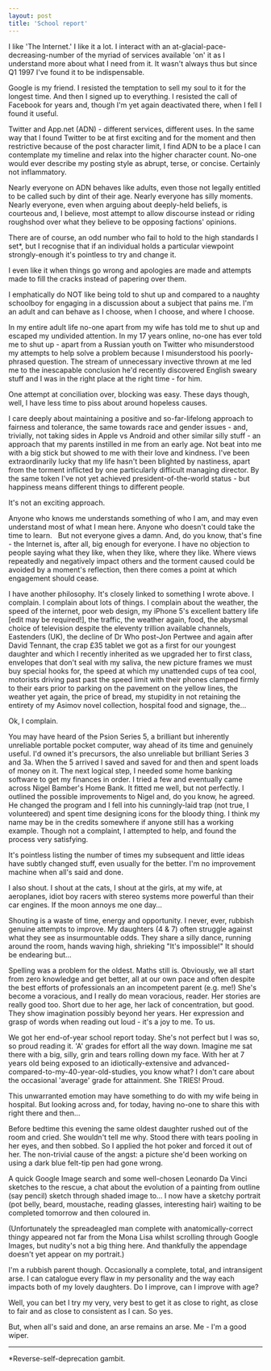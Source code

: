 ```yaml
---
layout: post
title: 'School report'
---
```


I like 'The Internet.'  I like it a lot.  I interact with an at-glacial-pace-decreasing-number of the myriad of services available 'on' it as I understand more about what I need from it.  It wasn't always thus but since Q1 1997 I've found it to be indispensable.

Google is my friend.  I resisted the temptation to sell my soul to it for the longest time.  And then I signed up to everything.  I resisted the call of Facebook for years and, though I'm yet again deactivated there, when I fell I found it useful.

Twitter and App.net (ADN) - different services, different uses.  In the same way that I found Twitter to be at first exciting and for the moment and then restrictive because of the post character limit, I find ADN to be a place I can contemplate my timeline and relax into the higher character count.  No-one would ever describe my posting style as abrupt, terse, or concise.  Certainly not inflammatory.

Nearly everyone on ADN behaves like adults, even those not legally entitled to be called such by dint of their age.  Nearly everyone has silly moments.  Nearly everyone, even when arguing about deeply-held beliefs, is courteous and, I believe, most attempt to allow discourse instead or riding roughshod over what they believe to be opposing factions' opinions.

There are of course, an odd number who fail to hold to the high standards I set*, but I recognise that if an individual holds a particular viewpoint strongly-enough it's pointless to try and change it.

I even like it when things go wrong and apologies are made and attempts made to fill the cracks instead of papering over them.

I emphatically do NOT like being told to shut up and compared to a naughty schoolboy for engaging in a discussion about a subject that pains me.  I'm an adult and can behave as I choose, when I choose, and where I choose.

In my entire adult life no-one apart from my wife has told me to shut up and escaped my undivided attention.  In my 17 years online, no-one has ever told me to shut up - apart from a Russian youth on Twitter who misunderstood my attempts to help solve a problem because I misunderstood his poorly-phrased question.  The stream of unnecessary invective thrown at me led me to the inescapable conclusion he'd recently discovered English sweary stuff and I was in the right place at the right time - for him.

One attempt at conciliation over, blocking was easy.  These days though, well, I have less time to piss about around hopeless causes.

I care deeply about maintaining a positive and so-far-lifelong approach to fairness and tolerance, the same towards race and gender issues - and, trivially, not taking sides in Apple vs Android and other similar silly stuff - an approach that my parents instilled in me from an early age.  Not beat into me with a big stick but showed to me with their love and kindness.  I've been extraordinarily lucky that my life hasn't been blighted by nastiness, apart from the torment inflicted by one particularly difficult managing director.  By the same token I've not yet achieved president-of-the-world status - but happiness means different things to different people.

It's not an exciting approach.

Anyone who knows me understands something of who I am, and may even understand most of what I mean here. Anyone who doesn't could take the time to learn.
 
But not everyone gives a damn. And, do you know, that's fine - the Internet is, after all, big enough for everyone.  I have no objection to people saying what they like, when they like, where they like.  Where views repeatedly and negatively impact others and the torment caused could be avoided by a moment's reflection, then there comes a point at which engagement should cease.

I have another philosophy.  It's closely linked to something I wrote above.  I complain.  I complain about lots of things.  I complain about the weather, the speed of the internet, poor web design, my iPhone 5's excellent battery life [edit may be required!], the traffic, the weather again, food, the abysmal choice of television despite the eleventy trillion available channels, Eastenders (UK), the decline of Dr Who post-Jon Pertwee and again after David Tennant, the crap £35 tablet we got as a first for our youngest daughter and which I recently inherited as we upgraded her to first class, envelopes that don't seal with my saliva, the new picture frames we must buy special hooks for, the speed at which my unattended cups of tea cool, motorists driving past past the speed limit with their phones clamped firmly to their ears prior to parking on the pavement on the yellow lines, the weather yet again, the price of bread, my stupidity in not retaining the entirety of my Asimov novel collection, hospital food and signage, the…

Ok, I complain.

You may have heard of the Psion Series 5, a brilliant but inherently unreliable portable pocket computer, way ahead of its time and genuinely useful.  I'd owned it's precursors, the also unreliable but brilliant Series 3 and 3a.  When the 5 arrived I saved and saved for and then and spent loads of money on it.  The next logical step, I needed some home banking software to get my finances in order.  I tried a few and eventually came across Nigel Bamber's Home Bank.  It fitted me well, but not perfectly.  I outlined the possible improvements to Nigel and, do you know, he agreed.  He changed the program and I fell into his cunningly-laid trap (not true, I volunteered) and spent time designing icons for the bloody thing.  I think my name may be in the credits somewhere if anyone still has a working example.  Though not a complaint, I attempted to help, and found the process very satisfying.

It's pointless listing the number of times my subsequent and little ideas have subtly changed stuff, even usually for the better.  I'm no improvement machine when all's said and done.

I also shout.  I shout at the cats, I shout at the girls, at my wife, at aeroplanes, idiot boy racers with stereo systems more powerful than their car engines.  If the moon annoys me one day…

Shouting is a waste of time, energy and opportunity.  I never, ever, rubbish genuine attempts to improve.  My daughters (4 & 7) often struggle against what they see as insurmountable odds.  They share a silly dance, running around the room, hands waving high, shrieking "It's impossible!" It should be endearing but…

Spelling was a problem for the oldest.  Maths still is.  Obviously, we all start from zero knowledge and get better, all at our own pace and often despite the best efforts of professionals an an incompetent parent (e.g. me!)  She's become a voracious, and I really do mean voracious, reader.  Her stories are really good too.  Short due to her age, her lack of concentration, but good.  They show imagination possibly beyond her years.  Her expression and grasp of words when reading out loud - it's a joy to me.  To us.

We got her end-of-year school report today.  She's not perfect but I was so, so proud reading it.  'A' grades for effort all the way down.  Imagine me sat there with a big, silly, grin and tears rolling down my face.  With her at 7 years old being exposed to an idiotically-extensive and advanced-compared-to-my-40-year-old-studies, you know what?  I don't care about the occasional 'average' grade for attainment.  She TRIES!  Proud.

This unwarranted emotion may have something to do with my wife being in hospital.  But looking across and, for today, having no-one to share this with right there and then…

Before bedtime this evening the same oldest daughter rushed out of the room and cried.  She wouldn't tell me why. Stood there with tears pooling in her eyes, and then sobbed.  So I applied the hot poker and forced it out of her.  The non-trivial cause of the angst: a picture she'd been working on using a dark blue felt-tip pen had gone wrong.

A quick Google Image search and some well-chosen Leonardo Da Vinci sketches to the rescue, a chat about the evolution of a painting from outline (say pencil) sketch through shaded image to…  I now have a sketchy portrait (pot belly, beard, moustache, reading glasses, interesting hair) waiting to be completed tomorrow and then coloured in.

(Unfortunately the spreadeagled man complete with anatomically-correct thingy appeared not far from the Mona Lisa whilst scrolling through Google Images, but nudity's not a big thing here.  And thankfully the appendage doesn't yet appear on my portrait.)

I'm a rubbish parent though.  Occasionally a complete, total, and intransigent arse.  I can catalogue every flaw in my personality and the way each impacts both of my lovely daughters.  Do I improve, can I improve with age?

Well, you can bet I try my very, very best to get it as close to right, as close to fair and as close to consistent as I can.  So yes.

But, when all's said and done, an arse remains an arse.  Me - I'm a good wiper.

----

*Reverse-self-deprecation gambit.
